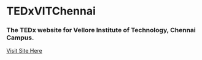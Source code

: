 # TEDxVITChennai
<h3>The TEDx website for Vellore Institute of Technology, Chennai Campus.</h3>
<a href="https://pa1kcool.github.io/TEDxVITChennai/">Visit Site Here</a>
